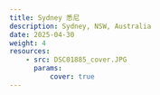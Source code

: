 ```yaml
---
title: Sydney 悉尼
description: Sydney, NSW, Australia
date: 2025-04-30
weight: 4
resources:
    - src: DSC01885_cover.JPG
      params:
          cover: true
---
```

